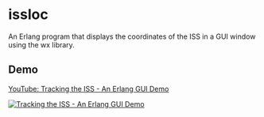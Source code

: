 # issloc

An Erlang program that displays the coordinates of the ISS in a GUI window using the wx library.

## Demo

[YouTube: Tracking the ISS - An Erlang GUI Demo](https://youtu.be/MJ_IGcS-8Js)

[![Tracking the ISS - An Erlang GUI Demo](https://img.youtube.com/vi/MJ_IGcS-8Js/0.jpg)](https://youtu.be/MJ_IGcS-8Js)
